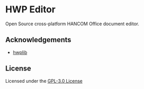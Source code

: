 # HWP Editor

Open Source cross-platform HANCOM Office document editor.

## Acknowledgements

- [hwplib](https://github.com/neolord0/hwplib)

## License

Licensed under the [GPL-3.0 License](LICENSE)
